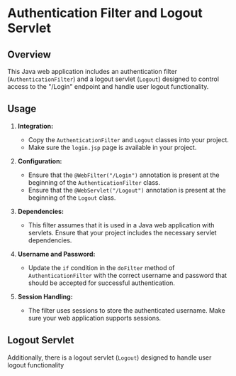 # Authentication Filter and Logout Servlet

## Overview

This Java web application includes an authentication filter (`AuthenticationFilter`) and a logout servlet (`Logout`) designed to control access to the "/Login" endpoint and handle user logout functionality.

## Usage

1. **Integration:**
    - Copy the `AuthenticationFilter` and `Logout` classes into your project.
    - Make sure the `login.jsp` page is available in your project.

2. **Configuration:**
    - Ensure that the `@WebFilter("/Login")` annotation is present at the beginning of the `AuthenticationFilter` class.
    - Ensure that the `@WebServlet("/Logout")` annotation is present at the beginning of the `Logout` class.

3. **Dependencies:**
    - This filter assumes that it is used in a Java web application with servlets. Ensure that your project includes the necessary servlet dependencies.

4. **Username and Password:**
    - Update the `if` condition in the `doFilter` method of `AuthenticationFilter` with the correct username and password that should be accepted for successful authentication.

5. **Session Handling:**
    - The filter uses sessions to store the authenticated username. Make sure your web application supports sessions.

## Logout Servlet

Additionally, there is a logout servlet (`Logout`) designed to handle user logout functionality
